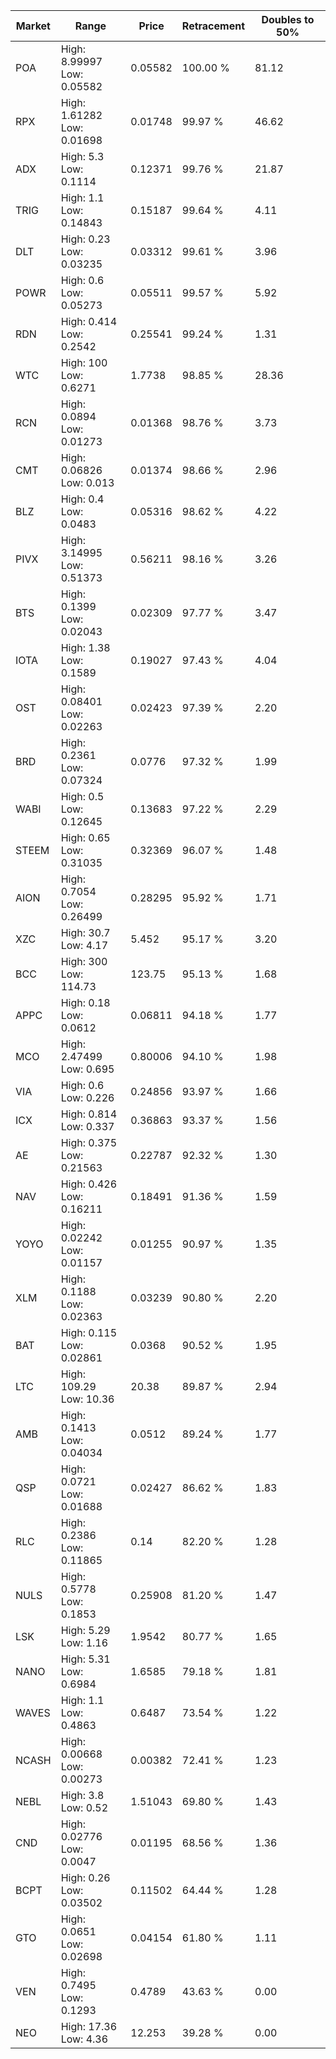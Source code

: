 | Market | Range | Price| Retracement | Doubles to 50% |
| --- | --- | --- | --- | --- |
| POA | High: 8.99997<br />Low: 0.05582 | 0.05582 | 100.00 % | 81.12 |
| RPX | High: 1.61282<br />Low: 0.01698 | 0.01748 | 99.97 % | 46.62 |
| ADX | High: 5.3<br />Low: 0.1114 | 0.12371 | 99.76 % | 21.87 |
| TRIG | High: 1.1<br />Low: 0.14843 | 0.15187 | 99.64 % | 4.11 |
| DLT | High: 0.23<br />Low: 0.03235 | 0.03312 | 99.61 % | 3.96 |
| POWR | High: 0.6<br />Low: 0.05273 | 0.05511 | 99.57 % | 5.92 |
| RDN | High: 0.414<br />Low: 0.2542 | 0.25541 | 99.24 % | 1.31 |
| WTC | High: 100<br />Low: 0.6271 | 1.7738 | 98.85 % | 28.36 |
| RCN | High: 0.0894<br />Low: 0.01273 | 0.01368 | 98.76 % | 3.73 |
| CMT | High: 0.06826<br />Low: 0.013 | 0.01374 | 98.66 % | 2.96 |
| BLZ | High: 0.4<br />Low: 0.0483 | 0.05316 | 98.62 % | 4.22 |
| PIVX | High: 3.14995<br />Low: 0.51373 | 0.56211 | 98.16 % | 3.26 |
| BTS | High: 0.1399<br />Low: 0.02043 | 0.02309 | 97.77 % | 3.47 |
| IOTA | High: 1.38<br />Low: 0.1589 | 0.19027 | 97.43 % | 4.04 |
| OST | High: 0.08401<br />Low: 0.02263 | 0.02423 | 97.39 % | 2.20 |
| BRD | High: 0.2361<br />Low: 0.07324 | 0.0776 | 97.32 % | 1.99 |
| WABI | High: 0.5<br />Low: 0.12645 | 0.13683 | 97.22 % | 2.29 |
| STEEM | High: 0.65<br />Low: 0.31035 | 0.32369 | 96.07 % | 1.48 |
| AION | High: 0.7054<br />Low: 0.26499 | 0.28295 | 95.92 % | 1.71 |
| XZC | High: 30.7<br />Low: 4.17 | 5.452 | 95.17 % | 3.20 |
| BCC | High: 300<br />Low: 114.73 | 123.75 | 95.13 % | 1.68 |
| APPC | High: 0.18<br />Low: 0.0612 | 0.06811 | 94.18 % | 1.77 |
| MCO | High: 2.47499<br />Low: 0.695 | 0.80006 | 94.10 % | 1.98 |
| VIA | High: 0.6<br />Low: 0.226 | 0.24856 | 93.97 % | 1.66 |
| ICX | High: 0.814<br />Low: 0.337 | 0.36863 | 93.37 % | 1.56 |
| AE | High: 0.375<br />Low: 0.21563 | 0.22787 | 92.32 % | 1.30 |
| NAV | High: 0.426<br />Low: 0.16211 | 0.18491 | 91.36 % | 1.59 |
| YOYO | High: 0.02242<br />Low: 0.01157 | 0.01255 | 90.97 % | 1.35 |
| XLM | High: 0.1188<br />Low: 0.02363 | 0.03239 | 90.80 % | 2.20 |
| BAT | High: 0.115<br />Low: 0.02861 | 0.0368 | 90.52 % | 1.95 |
| LTC | High: 109.29<br />Low: 10.36 | 20.38 | 89.87 % | 2.94 |
| AMB | High: 0.1413<br />Low: 0.04034 | 0.0512 | 89.24 % | 1.77 |
| QSP | High: 0.0721<br />Low: 0.01688 | 0.02427 | 86.62 % | 1.83 |
| RLC | High: 0.2386<br />Low: 0.11865 | 0.14 | 82.20 % | 1.28 |
| NULS | High: 0.5778<br />Low: 0.1853 | 0.25908 | 81.20 % | 1.47 |
| LSK | High: 5.29<br />Low: 1.16 | 1.9542 | 80.77 % | 1.65 |
| NANO | High: 5.31<br />Low: 0.6984 | 1.6585 | 79.18 % | 1.81 |
| WAVES | High: 1.1<br />Low: 0.4863 | 0.6487 | 73.54 % | 1.22 |
| NCASH | High: 0.00668<br />Low: 0.00273 | 0.00382 | 72.41 % | 1.23 |
| NEBL | High: 3.8<br />Low: 0.52 | 1.51043 | 69.80 % | 1.43 |
| CND | High: 0.02776<br />Low: 0.0047 | 0.01195 | 68.56 % | 1.36 |
| BCPT | High: 0.26<br />Low: 0.03502 | 0.11502 | 64.44 % | 1.28 |
| GTO | High: 0.0651<br />Low: 0.02698 | 0.04154 | 61.80 % | 1.11 |
| VEN | High: 0.7495<br />Low: 0.1293 | 0.4789 | 43.63 % | 0.00 |
| NEO | High: 17.36<br />Low: 4.36 | 12.253 | 39.28 % | 0.00 |
